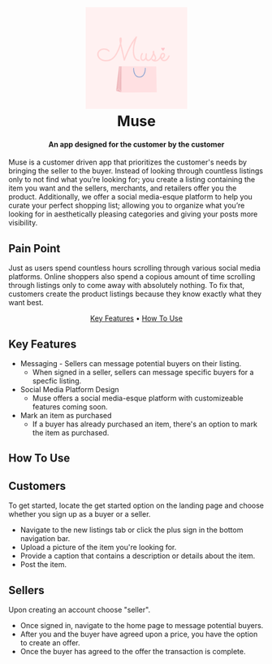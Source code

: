 <h1 align="center">
  <br>
    <img src="app/assets/images/Muse-2.png" alt="Muse" width="200">
  <br>
  Muse
  <br>
</h1>

<h4 align="center">An app designed for the customer by the customer</h4>

Muse is a customer driven app that prioritizes the customer's needs by bringing the seller to the buyer. Instead of looking through countless listings only to not find what you’re looking for; you create a listing containing the item you want and the sellers, merchants, and retailers offer you the product. Additionally, we offer a social media-esque platform to help you curate your perfect shopping list; allowing you to organize what you’re looking for in aesthetically pleasing categories and giving your posts more visibility. 

## Pain Point 
Just as users spend countless hours scrolling through various social media platforms. Online shoppers also spend a copious  amount of time scrolling through listings only to come away with absolutely nothing. To fix that, customers create the product listings because they know exactly what they want best.

<p align="center">
  <a href="#key-features">Key Features</a> •
  <a href="#how-to-use">How To Use</a>
</p>

## Key Features

* Messaging - Sellers can message potential buyers on their listing.
  - When signed in a seller, sellers can message specific buyers for a specfic listing.
* Social Media Platform Design
  - Muse offers a social media-esque platform with customizeable features coming soon.
* Mark an item as purchased
  - If a buyer has already purchased an item, there's an option to mark the item as purchased.

## How To Use

## Customers 
To get started, locate the get started option on the landing page and choose whether you sign up as a buyer or a seller. 
- Navigate to the new listings tab or click the plus sign in the bottom navigation bar.
- Upload a picture of the item you're looking for.
- Provide a caption that contains a description or details about the item.
- Post the item.

## Sellers 

Upon creating an account choose "seller".
- Once signed in, navigate to the home page to message potential buyers.
- After you and the buyer have agreed upon a price, you have the option to create an offer.
- Once the buyer has agreed to the offer the transaction is complete.

